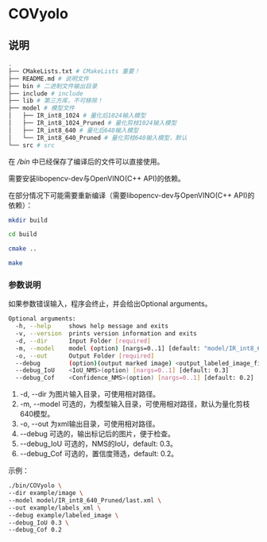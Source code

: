 # COVyolo

## 说明

```bash
.
├── CMakeLists.txt # CMakeLists 重要！
├── README.md # 说明文件
├── bin # 二进制文件输出目录
├── include # include
├── lib # 第三方库，不可移除！
├── model # 模型文件
│   ├── IR_int8_1024 # 量化后1024输入模型
│   ├── IR_int8_1024_Pruned # 量化剪枝1024输入模型
│   ├── IR_int8_640 # 量化后640输入模型
│   └── IR_int8_640_Pruned # 量化剪枝640输入模型，默认
└── src # src
```

在 */bin* 中已经保存了编译后的文件可以直接使用。

需要安装libopencv-dev与OpenVINO(C++ API)的依赖。

在部分情况下可能需要重新编译（需要libopencv-dev与OpenVINO(C++ API)的依赖）：
```bash
mkdir build

cd build

cmake ..

make
```

### 参数说明

如果参数错误输入，程序会终止，并会给出Optional arguments。

```bash
Optional arguments:
  -h, --help     shows help message and exits 
  -v, --version  prints version information and exits 
  -d, --dir      Input Folder [required]
  -m, --model    model (option) [nargs=0..1] [default: "model/IR_int8_640_Pruned/last.xml"]
  -o, --out      Output Folder [required]
  --debug        (option)(output marked image) <output_labeled_image_file>(option) [nargs=0..1] [default: ""]
  --debug_IoU    <IoU_NMS>(option) [nargs=0..1] [default: 0.3]
  --debug_Cof    <Confidence_NMS>(option) [nargs=0..1] [default: 0.2]
```

1. -d, --dir 为图片输入目录，可使用相对路径。
2. -m, --model 可选的，为模型输入目录，可使用相对路径，默认为量化剪枝640模型。
3. -o, --out 为xml输出目录，可使用相对路径。
4. --debug 可选的，输出标记后的图片，便于检查。
5. --debug_IoU 可选的，NMS的IoU，default: 0.3。
6. --debug_Cof 可选的，置信度筛选，default: 0.2。

示例：
```bash
./bin/COVyolo \
--dir example/image \
--model model/IR_int8_640_Pruned/last.xml \
--out example/labels_xml \
--debug example/labeled_image \
--debug_IoU 0.3 \
--debug_Cof 0.2
```